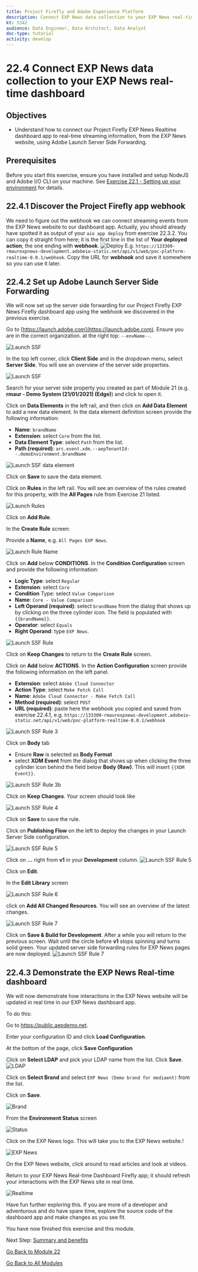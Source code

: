 ```yaml
---
title: Project Firefly and Adobe Experience Platform
description: Connect EXP News data collection to your EXP News real-time dashboard
kt: 5342
audience: Data Engineer, Data Architect, Data Analyst
doc-type: tutorial
activity: develop
---
```


# 22.4 Connect EXP News data collection to your EXP News real-time dashboard

## Objectives

- Understand how to connect our Project Firefly EXP News Realtime dashboard app to real-time streaming information, from the EXP News website, using Adobe Launch Server Side Forwarding.

## Prerequisites

Before you start this exercise, ensure you have installed and setup NodeJS and Adobe I/O CLI on your machine. See [Exercise 22.1 - Setting up your environment](./ex1.md) for details.

## 22.4.1 Discover the Project Firefly app webhook

We need to figure out the webhook we can connect streaming events from the EXP News website to our dashboard app. Actually, you should already have spotted it as output of your `aio app deploy` from exercise 22.3.2. You can copy it straight from here; it is the first line in the list of **Your deployed action**; the one ending with **webhook**. ![Deploy](images/deploy.png) E.g. `https://133309-rmaurexpnews-development.adobeio-static.net/api/v1/web/poc-platform-realtime-0.0.1/webhook`. Copy the URL for **webhook** and save it somewhere so you can use it later.

## 22.4.2 Set up Adobe Launch Server Side Forwarding

We will now set up the server side forwarding for our Project Firefly EXP News Firefly dashboard app using the webhook we discovered in the previous exercise.

Go to [https://launch.adobe.com](https://launch.adobe.com). Ensure you are in the correct organization. at the right top: `--envName--`. 

![Launch SSF](./images/launchhome.png)

In the top left corner, click **Client Side** and in the dropdown menu, select **Server Side**. You will see an overview  of the server side properties. 

![Launch SSF](./images/launchhomeserverside.png) 

Search for your server side property you created as part of Module 21 (e.g. **rmaur - Demo System (21/01/2021) (Edge)**) and click to open it.

Click on **Data Elements** in the left rail, and then click on **Add Data Element** to add a new data element. In the data element definition screen provide the following information:
   
- **Name**: `brandName`
- **Extension**: select `Core` from the list.
- **Data Element Type**: select `Path` from the list.
- **Path (required)**: `arc.event.xdm.--aepTenantId--.demoEnvironment.brandName`

![Launch SSF data element](./images/launchssfdataelement.png)

Click on **Save** to save the data element.

Click on **Rules** in the left rail. You will see an overview of the rules created for this property, with the **All Pages** rule from Exercise 21 listed. 

![Launch Rules](images/rule1.png)

Click on **Add Rule**. 

In the **Create Rule** screen:

Provide a **Name**, e.g. `All Pages EXP News`. 

![Launch Rule Name](images/launchrulename.png)

Click on **Add** below **CONDITIONS**. In the **Condition Configuration** screen and provide the following information:

- **Logic Type**: select `Regular`
- **Extension**: select `Core`
- **Condition** Type: select `Value Comparison`
- **Name**: `Core - Value Comparison`
- **Left Operand (required)**: select `brandName` from the dialog that shows up by clicking on the three cylinder icon. The field is populated with `{{brandName}}`.
- **Operator**: select `Equals`
- **Right Operand**: type `EXP News`.
      
![Launch SSF Rule](./images/rule2.png)

Click on **Keep Changes** to return to the **Create Rule** screen.
  
Click on **Add** below **ACTIONS**. In the **Action Configuration** screen provide the following information on the left panel.

- **Extension**: select `Adobe Cloud Connector`
- **Action Type**: select `Make Fetch Call`
- **Name**: `Adobe Cloud Connector - Make Fetch Call`
- **Method (required)**: select `POST`
- **URL (required)**: paste here the webhook you copied and saved from exercise 22.4.1, e.g. `https://133309-rmaurexpnews-development.adobeio-static.net/api/v1/web/poc-platform-realtime-0.0.1/webhook`
      
![Launch SSF Rule 3](images/rules3a.png)
  
Click on **Body** tab

- Ensure **Raw** is selected as **Body Format**
- select **XDM Event** from the dialog that shows up when clicking the three cylinder icon behind the field below **Body (Raw)**. This will insert `{{XDM Event}}`.

![Launch SSF Rule 3b](images/rule3b.png) 
  
Click on **Keep Changes**. Your screen should look like
  
![Launch SSF Rule 4](images/rule4.png)
  
Click on **Save** to save the rule.

Click on **Publishing Flow** on the left to deploy the changes in your Launch Server Side configuration.

![Launch SSF Rule 5](images/publishing.png)

Click on **...** right from **v1** in your **Development** column. ![Launch SSF Rule 5](images/pubedit.png) 

Click on **Edit**.

In the **Edit Library** screen 

![Launch SSF Rule 6](images/resourcechanges.png) 

click on **Add All Changed Resources**. You will see an overview of the latest changes. 

![Launch SSF Rule 7](images/changedresources.png)

Click on **Save & Build for Development**. After a while you will return to the previous screen. Wait until the circle before **v1** stops spinning and turns solid green. Your updated server side forwarding rules for EXP News pages are now deployed. ![Launch SSF Rule 7](images/rulesdeployed.png)

## 22.4.3 Demonstrate the EXP News Real-time dashboard

We will now demonstrate how interactions in the EXP News website will be updated in real time in our EXP News dashboard app.

To do this:

Go to https://public.aepdemo.net.

Enter your configuration ID and click **Load Configuration**.

At the bottom of the page, click **Save Configuration**

Click on **Select LDAP** and pick your LDAP name from the list. Click **Save**. ![LDAP](images/ldap.png)

Click on **Select Brand** and select `EXP News (Demo brand for mediaent)` from the list. 

Click on **Save**. 

![Brand](images/brand.png)

From the **Environment Status** screen 

![Status](images/status.png) 

Click on the EXP News logo. This will take you to the EXP News website.!

![EXP News](images/expnews.png) 

On the EXP News website, click around to read articles and look at videos.

Return to your EXP News Real-time Dashboard Firefly app; it should refresh your interactions with the EXP News site in real time. 

![Realtime](images/realtime.png)

Have fun further exploring this. If you are more of a developer and adventurous and do have spare time, explore the source code of the dashboard app and make changes as you see fit.

You have now finished this exercise and this  module.

Next Step: [Summary and benefits](./summary.md)

[Go Back to Module 22](./adobe-io-firefly.md)

[Go Back to All Modules](../../overview.md)